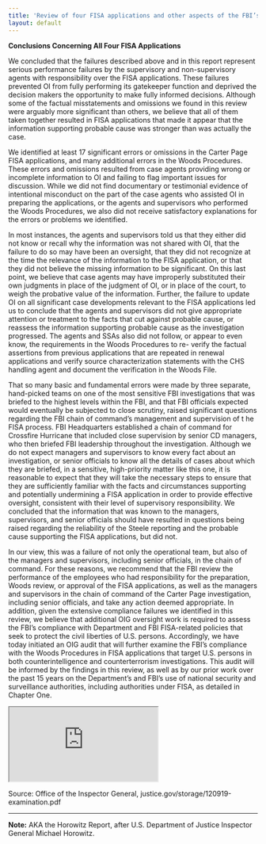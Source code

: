 ```yaml
---
title: 'Review of four FISA applications and other aspects of the FBI’s Crossfire Hurricane Investigation'
layout: default
---
```


**Conclusions Concerning All Four FISA Applications**

We concluded that the failures described above and in this report represent serious performance failures by the supervisory and non-supervisory agents with responsibility over the FISA applications. These failures prevented OI from fully performing its gatekeeper function and deprived the decision makers the opportunity to make fully informed decisions. Although some of the factual misstatements and omissions we found in this review were arguably more significant than others, we believe that all of them taken together resulted in FISA applications that made it appear that the information supporting probable cause was stronger than was actually the case.

We identified at least 17 significant errors or omissions in the Carter Page FISA applications, and many additional errors in the Woods Procedures. These errors and omissions resulted from case agents providing wrong or incomplete information to OI and failing to flag important issues for discussion. While we did not find documentary or testimonial evidence of intentional misconduct on the part of the case agents who assisted OI in preparing the applications, or the agents and supervisors who performed the Woods Procedures, we also did not receive satisfactory explanations for the errors or problems we identified.

In most instances, the agents and supervisors told us that they either did not know or recall why the information was not shared with OI, that the failure to do so may have been an oversight, that they did not recognize at the time the relevance of the information to the FISA application, or that they did not believe the missing information to be significant. On this last point, we believe that case agents may have improperly substituted their own judgments in place of the judgment of OI, or in place of the court, to weigh the probative value of the information. Further, the failure to update OI on all significant case developments relevant to the FISA applications led us to conclude that the agents and supervisors did not give appropriate attention or treatment to the facts that cut against probable cause, or reassess the information supporting probable cause as the investigation progressed. The agents and SSAs also did not follow, or appear to even know, the requirements in the Woods Procedures to re- verify the factual assertions from previous applications that are repeated in renewal applications and verify source characterization statements with the CHS handling agent and document the verification in the Woods File.

That so many basic and fundamental errors were made by three separate, hand-picked teams on one of the most sensitive FBI investigations that was briefed to the highest levels within the FBI, and that FBI officials expected would eventually be subjected to close scrutiny, raised significant questions regarding the FBI chain of command’s management and supervision of t he FISA process. FBI Headquarters established a chain of command for Crossfire Hurricane that included close supervision by senior CD managers, who then briefed FBI leadership throughout the investigation. Although we do not expect managers and supervisors to know every fact about an investigation, or senior officials to know all the details of cases about which they are briefed, in a sensitive, high-priority matter like this one, it is reasonable to expect that they will take the necessary steps to ensure that they are sufficiently familiar with the facts and circumstances supporting and potentially undermining a FISA application in order to provide effective oversight, consistent with their level of supervisory responsibility. We concluded that the information that was known to the managers, supervisors, and senior officials should have resulted in questions being raised regarding the reliability of the Steele reporting and the probable cause supporting the FISA applications, but did not.

In our view, this was a failure of not only the operational team, but also of the managers and supervisors, including senior officials, in the chain of command. For these reasons, we recommend that the FBI review the performance of the employees who had responsibility for the preparation, Woods review, or approval of the FISA applications, as well as the managers and supervisors in the chain of command of the Carter Page investigation, including senior officials, and take any action deemed appropriate. In addition, given the extensive compliance failures we identified in this review, we believe that additional OIG oversight work is required to assess the FBI’s compliance with Department and FBI FISA-related policies that seek to protect the civil liberties of U.S. persons. Accordingly, we have today initiated an OIG audit that will further examine the FBI’s compliance with the Woods Procedures in FISA applications that target U.S. persons in both counterintelligence and counterterrorism investigations. This audit will be informed by the findings in this review, as well as by our prior work over the past 15 years on the Department’s and FBI’s use of national security and surveillance authorities, including authorities under FISA, as detailed in Chapter One.

<iframe src="https://oig.justice.gov/reports/2019/o20012.pdf" class="pdf"></iframe>

Source: Office of the Inspector General, justice.gov/storage/120919-examination.pdf

---

**Note:** AKA the Horowitz Report, after U.S. Department of Justice Inspector General Michael Horowitz.
